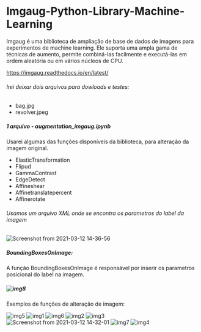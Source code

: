 # Imgaug-Python-Library-Machine-Learning

Imgaug é uma biblioteca de ampliação de base de dados de imagens para experimentos de machine learning.  Ele suporta uma ampla gama de técnicas de aumento, permite combiná-las facilmente e executá-las em ordem aleatória ou em vários núcleos de CPU.

https://imgaug.readthedocs.io/en/latest/

###### Irei deixar dois arquivos para dowloads e testes:
- bag.jpg
- revolver.jpeg

##### 1 arquivo - augmentation_imgaug.ipynb

Usarei algumas das funções disponíveis da biblioteca,  para alteração da imagem original.

- ElasticTransformation
- Flipud
- GammaContrast
- EdgeDetect
- Affineshear
- Affinetranslatepercent
- Affinerotate

###### Usamos um arquivo XML onde se encontra os parametros do label da imagem

![Screenshot from 2021-03-12 14-36-56](https://user-images.githubusercontent.com/70338213/110977172-9bcd4a00-8340-11eb-8fd1-1bea1e9aac22.png)

##### BoundingBoxesOnImage: 
A função  BoundingBoxesOnImage é responsável por inserir os parametros posicional do label na imagem. 
##### ![img8](https://user-images.githubusercontent.com/70338213/110975162-1fd20280-833e-11eb-9d44-e8680b477233.png)

Exemplos de  funções de alteração de imagem:


![img5](https://user-images.githubusercontent.com/70338213/110975980-1dbc7380-833f-11eb-945b-1e5b2cddaa14.png)
![img1](https://user-images.githubusercontent.com/70338213/110976031-29a83580-833f-11eb-99ed-2c56418720b7.png)
![img6](https://user-images.githubusercontent.com/70338213/110976349-8c013600-833f-11eb-8633-f5911ca23387.png)
![img2](https://user-images.githubusercontent.com/70338213/110976378-958a9e00-833f-11eb-8b58-5f4b7759923a.png)
![img3](https://user-images.githubusercontent.com/70338213/110976415-9de2d900-833f-11eb-98aa-bdd42de15839.png)
![Screenshot from 2021-03-12 14-32-01](https://user-images.githubusercontent.com/70338213/110976607-dda9c080-833f-11eb-94fd-a058bb5273ca.png)
![img7](https://user-images.githubusercontent.com/70338213/110976647-e7332880-833f-11eb-9e86-bc4e01745fda.png)
![img4](https://user-images.githubusercontent.com/70338213/110976655-e9958280-833f-11eb-8cf5-be75019777e0.png)


